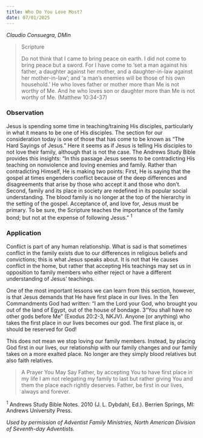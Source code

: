 ```yaml
---
title: Who Do You Love Most?
date: 07/01/2025
---
```


_Claudio Consuegra, DMin_

> <p>Scripture</p>
> Do not think that I came to bring peace on earth. I did not come to bring peace but a sword. For I have come to ‘set a man against his father, a daughter against her mother, and a daughter-in-law against her mother-in-law’; and ‘a man’s enemies will be those of his own household.’ He who loves father or mother more than Me is not worthy of Me. And he who loves son or daughter more than Me is not worthy of Me. (Matthew 10:34-37)

### Observation

Jesus is spending some time in teaching/training His disciples, particularly in what it means to be one of His disciples. The section for our consideration today is one of those that has come to be known as “The Hard Sayings of Jesus.” Here it seems as if Jesus is telling His disciples to not love their family, although that is not the case. The Andrews Study Bible provides this insights: “In this passage Jesus seems to be contradicting His teaching on nonviolence and loving enemies and family. Rather than contradicting Himself, He is making two points: First, He is saying that the gospel at times engenders conflict because of the deep differences and disagreements that arise by those who accept it and those who don’t. Second, family and its place in society are redefined in its popular social understanding. The blood family is no longer at the top of the hierarchy in the setting of the gospel. Acceptance of, and love for, Jesus must be primary. To be sure, the Scripture teaches the importance of the family bond; but not at the expense of following Jesus.” <sup>1</sup>

### Application

Conflict is part of any human relationship. What is sad is that sometimes conflict in the family exists due to our differences in religious beliefs and convictions; this is what Jesus speaks about. It is not that He causes conflict in the home, but rather that accepting His teachings may set us in opposition to family members who either reject or have a different understanding of Jesus’ teachings.

One of the most important lessons we can learn from this section, however, is that Jesus demands that He have first place in our lives. In the Ten Commandments God had written: “I am the Lord your God, who brought you out of the land of Egypt, out of the house of bondage. 3“You shall have no other gods before Me” (Exodus 20:2-3, NKJV). Anyone (or anything) who takes the first place in our lives becomes our god. The first place is, or should be reserved for God!

This does not mean we stop loving our family members. Instead, by placing God first in our lives, our relationship with our family changes and our family takes on a more exalted place. No longer are they simply blood relatives but also faith relatives.

> <callout>A Prayer You May Say</callout>
> Father, by accepting You to have first place in my life I am not relegating my family to last but rather giving You and them the place each rightly deserves. Father, be first in our lives, always and forever.

<sup>1</sup> Andrews Study Bible Notes. 2010 (J. L. Dybdahl, Ed.). Berrien Springs, MI: Andrews University Press.

_Used by permission of Adventist Family Ministries, North American Division of Seventh-day Adventists._